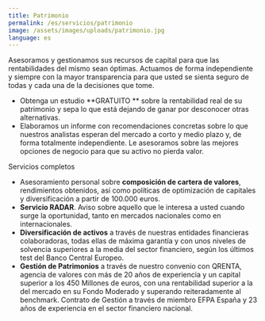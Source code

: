 ```yaml
---
title: Patrimonio
permalink: /es/servicios/patrimonio
image: /assets/images/uploads/patrimonio.jpg
language: es
---
```

Asesoramos y gestionamos sus recursos de capital para que las rentabilidades del mismo sean óptimas. Actuamos de forma independiente y siempre con la mayor transparencia para que usted se sienta seguro de todas y cada una de la decisiones que tome.

* Obtenga un estudio **GRATUITO ** sobre la rentabilidad real de su patrimonio y sepa lo que está dejando de ganar por desconocer otras alternativas.
* Elaboramos un informe con recomendaciones concretas sobre lo que nuestros analistas esperan del mercado a corto y medio plazo y, de forma totalmente independiente. Le asesoramos sobre las mejores opciones de negocio para que su activo no pierda valor.

Servicios completos

* Asesoramiento personal sobre **composición de cartera de valores**, rendimientos obtenidos, así como políticas de optimización de capitales y diversificación a partir de 100.000 euros.
* **Servicio RADAR**. Aviso sobre aquello que le interesa a usted cuando surge la oportunidad, tanto en mercados nacionales como en internacionales.
* **Diversificación de activos** a través de nuestras entidades financieras colaboradoras, todas ellas de máxima garantía y con unos niveles de solvencia superiores a la media del sector financiero, según los últimos test del Banco Central Europeo.
* **Gestión de Patrimonios** a través de nuestro convenio con QRENTA, agencia de valores con más de 20 años de experiencia y un capital superior a los 450 Millones de euros, con una rentabilidad superior a la del mercado en su Fondo Moderado y superando reiteradamente al benchmark. Contrato de Gestión a través de miembro EFPA España y 23 años de experiencia en el sector financiero nacional.

